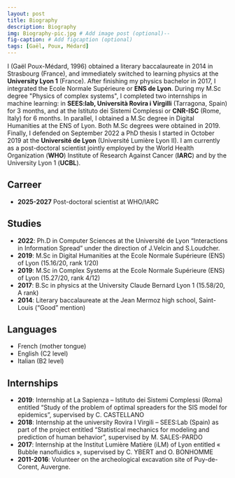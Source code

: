 ```yaml
---
layout: post
title: Biography
description: Biography
img: Biography-pic.jpg # Add image post (optional)--
fig-caption: # Add figcaption (optional)
tags: [Gaël, Poux, Médard]
---
```


I (Gaël Poux-Médard, 1996) obtained a literary baccalaureate in 2014 in Strasbourg (France), 
and immediately switched to learning 
physics at the **University Lyon 1** (France). After finishing my physics bachelor in 2017, I 
integrated the Ecole Normale Supérieure or **ENS de Lyon**. During my M.Sc degree "Physics of complex systems", 
I completed two internships in machine learning: in **SEES:lab, Università Rovira i Virgilli** (Tarragona, Spain) 
for 3 months, and at the Istituto dei Sistemi Complessi or **CNR-ISC** (Rome, Italy) for 6 months. 
In parallel, I obtained a M.Sc degree in Digital Humanities at the ENS of Lyon. 
Both M.Sc degrees were obtained in 2019. Finally, I defended on September 2022 a PhD thesis I started in October 2019 
at the **Université de Lyon** (Université Lumière Lyon II).
I am currently as a post-doctoral scientist jointly employed by the World Health Organization (**WHO**) Institute of 
Research Against Cancer (**IARC**) and by the University Lyon 1 (**UCBL**).

[comment]: <> (Writing this short resume, I hope I managed to emphasise two of my most defining traits: )

[comment]: <> (flexibility and curiosity. I switched from a literary baccalaureate to a physics B.Sc )

[comment]: <> (in order to explore natural sciences.)

[comment]: <> (I did a similar leap when I started applied mathematics and computer science, first at the ENS, )

[comment]: <> (then within a PhD. This transition implied to learn about a whole new field I had )

[comment]: <> (little explored before, and led to international publications within the following year.)

[comment]: <> (Finally, I passed a Digital Humanities degree. I always kept a strong interest in social sciences; )

[comment]: <> (this degree helps me to broaden my horizon of computational social sciences applications.)

[comment]: <> (My motivation has not changed since, and is about exploring how mathematical sciences )

[comment]: <> (can help social sciences. The idea is to bridge the gap between researchers in the field and )

[comment]: <> (the enormous amount of data they possess yet did not extensively explore.)

## Carreer
-   **2025-2027** Post-doctoral scientist at WHO/IARC

## Studies
-	**2022**: Ph.D in Computer Sciences at the Université de Lyon “Interactions in Information Spread” under the direction of J.Velcin and S.Loudcher.
-	**2019**: M.Sc in Digital Humanities at the Ecole Normale Supérieure (ENS) of Lyon (15.16/20, rank 1/20)
-	**2019**: M.Sc in Complex Systems at the Ecole Normale Supérieure (ENS) of Lyon (15.27/20, rank 4/12)
-	**2017**: B.Sc in physics at the University Claude Bernard Lyon 1 (15.58/20, A rank)
-	**2014**: Literary baccalaureate at the Jean Mermoz high school, Saint-Louis (“Good” mention)

## Languages
-	French (mother tongue)
-	English (C2 level)
-	Italian (B2 level)

## Internships
-	**2019**: Internship at La Sapienza – Istituto dei Sistemi Complessi (Roma) entitled “Study of the problem of optimal spreaders for the SIS model for epidemics”, supervised by C. CASTELLANO
-	**2018**: Internship at the university Rovira I Virgili – SEES:Lab (Spain) as part of the project entitled “Statistical mechanics for modeling and prediction of human behavior”, supervised by M. SALES-PARDO
-	**2017**: Internship at the Institut Lumière Matière (iLM) of Lyon entitled « Bubble nanofluidics », supervised by C. YBERT and O. BONHOMME
-	**2011-2016**: Volunteer on the archeological excavation site of Puy-de-Corent, Auvergne.
